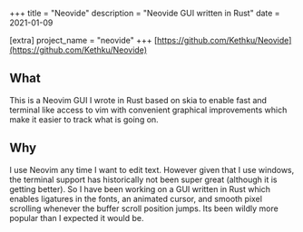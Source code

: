 +++
title = "Neovide"
description = "Neovide GUI written in Rust"
date = 2021-01-09

[extra]
project_name = "neovide"
+++
[https://github.com/Kethku/Neovide](https://github.com/Kethku/Neovide)

## What

This is a Neovim GUI I wrote in Rust based on skia to enable fast and terminal like access to vim with convenient
graphical improvements which make it easier to track what is going on.

## Why

I use Neovim any time I want to edit text. However given that I use windows, the terminal support has historically not
been super great (although it is getting better). So I have been working on a GUI written in Rust which enables
ligatures in the fonts, an animated cursor, and smooth pixel scrolling whenever the buffer scroll position jumps. Its
been wildly more popular than I expected it would be.
